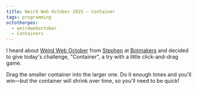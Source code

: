 ```yaml
---
title: Weird Web October 2025 – Container
tags: programming
octothorpes:
  - weirdweboctober
  - Containers
---
```


I heard about [Weird Web October](https://weirdweboctober.website/) from [Stephen](https://stefanbohacek.com/) at [Botmakers](https://botmakers.discourse.group/) and decided to give today's challenge, "Container", a try with a little click-and-drag game.

Drag the smaller container into the larger one. Do it enough times and you'll win—but the container will shrink over time, so you'll need to be quick!

<div id="container"></div>
<style type="text/css">
    #container {
        width: 100%;
        min-height: 50vh;
        overflow: hidden;
    }
    #container progress {
        position: absolute;
        top: 0;
        left: 0;
        width: 100%;
    }
    .draggable {
        cursor: grab;
        background: linear-gradient(#333333, #111111);
        border-radius: 15px;
        box-shadow: 0 0 15px #FFFF99;
        padding: 1rem;
    }
    .draggable.dragging {
        cursor: grabbing;
    }
    .dropping {
        background: linear-gradient(#555, #333);
    }
    .stim {
        pointer-events: none;
        transition: all 1s;
        margin: 0;
        opacity: 0;
    }
    .stim.active {
        margin-top: 3rem;
        opacity: 1;
    }
</style>
<script src="/assets/weird-web-october-2025/container.js"></script>
<script type="text/javascript">
    configureContainer("container");
</script>
